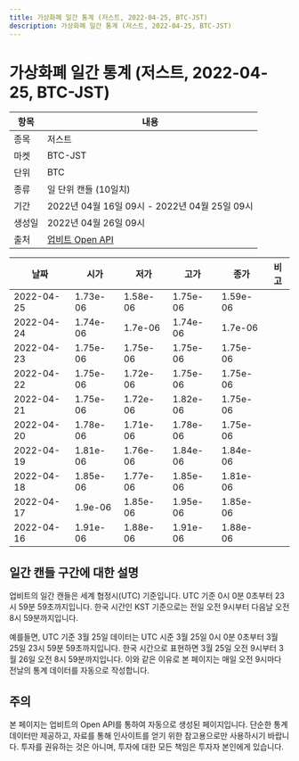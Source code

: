 ```yaml
---
title: 가상화폐 일간 통계 (저스트, 2022-04-25, BTC-JST)
description: 가상화폐 일간 통계 (저스트, 2022-04-25, BTC-JST)
---
```



가상화폐 일간 통계 (저스트, 2022-04-25, BTC-JST)
===

|항목|내용|
|--|--|
|종목|저스트|
|마켓|BTC-JST|
|단위|BTC|
|종류|일 단위 캔들 (10일치)|
|기간|2022년 04월 16일 09시 - 2022년 04월 25일 09시|
|생성일|2022년 04월 26일 09시|
|출처|[업비트 Open API](https://docs.upbit.com)|


|날짜|시가|저가|고가|종가|비고|
|--|--|--|--|--|--|
|2022-04-25|1.73e-06|1.58e-06|1.75e-06|1.59e-06|    |
|2022-04-24|1.74e-06|1.7e-06|1.74e-06|1.7e-06|    |
|2022-04-23|1.75e-06|1.75e-06|1.75e-06|1.75e-06|    |
|2022-04-22|1.75e-06|1.72e-06|1.75e-06|1.75e-06|    |
|2022-04-21|1.75e-06|1.72e-06|1.82e-06|1.75e-06|    |
|2022-04-20|1.78e-06|1.71e-06|1.78e-06|1.75e-06|    |
|2022-04-19|1.81e-06|1.76e-06|1.84e-06|1.84e-06|    |
|2022-04-18|1.85e-06|1.77e-06|1.85e-06|1.81e-06|    |
|2022-04-17|1.9e-06|1.85e-06|1.95e-06|1.85e-06|    |
|2022-04-16|1.91e-06|1.88e-06|1.91e-06|1.88e-06|    |


일간 캔들 구간에 대한 설명
---


업비트의 일간 캔들은 세계 협정시(UTC) 기준입니다. 
UTC 기준 0시 0분 0초부터 23시 59분 59초까지입니다. 
한국 시간인 KST 기준으로는 전일 오전 9시부터 다음날 오전 8시 59분까지입니다. 


예를들면, UTC 기준 3월 25일 데이터는 UTC 시준 3월 25일 0시 0분 0초부터 3월 25일 23시 59분 59초까지입니다. 
한국 시간으로 표현하면 3월 25일 오전 9시부터 3월 26일 오전 8시 59분까지입니다. 
이와 같은 이유로 본 페이지는 매일 오전 9시마다 전날의 통계 데이터를 자동으로 작성합니다. 


주의
---


본 페이지는 업비트의 Open API를 통하여 자동으로 생성된 페이지입니다. 
단순한 통계 데이터만 제공하고, 자료를 통해 인사이트를 얻기 위한 참고용으로만 사용하시기 바랍니다. 
투자를 권유하는 것은 아니며, 투자에 대한 모든 책임은 투자자 본인에게 있습니다. 
